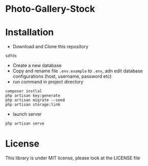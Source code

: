 # Photo-Gallery-Stock

# Installation
- Download and Clone this repository
```
sdfds
```
- Create a new database
- Copy and rename file ```.env.example``` to ```.env```, adn edit database configurations (host, username, password etc)
- run command in project directory
```
composer instlal
php artisan key:generate
php artisan migrate --seed
php artisan storage:link
```
- launch server
```
php artisan serve
```

# License
This library is under MIT license, please look at the LICENSE file
